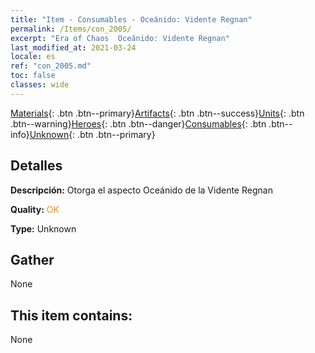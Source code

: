 ```yaml
---
title: "Item - Consumables - Oceánido: Vidente Regnan"
permalink: /Items/con_2005/
excerpt: "Era of Chaos  Oceánido: Vidente Regnan"
last_modified_at: 2021-03-24
locale: es
ref: "con_2005.md"
toc: false
classes: wide
---
```

 [Materials](/es/Items/){: .btn .btn--primary}[Artifacts](/es/Items/Artifacts/){: .btn .btn--success}[Units](/es/Items/Units/){: .btn .btn--warning}[Heroes](/es/Items/Heroes/){: .btn .btn--danger}[Consumables](/es/Items/Consumables/){: .btn .btn--info}[Unknown](/es/Items/Unknown/){: .btn .btn--primary}

## Detalles
 **Descripción:** Otorga el aspecto Oceánido de la Vidente Regnan

 **Quality:** <span style="color: #FF8C00">OK</span>

 **Type:** Unknown

## Gather

  None

## This item contains:

  None

